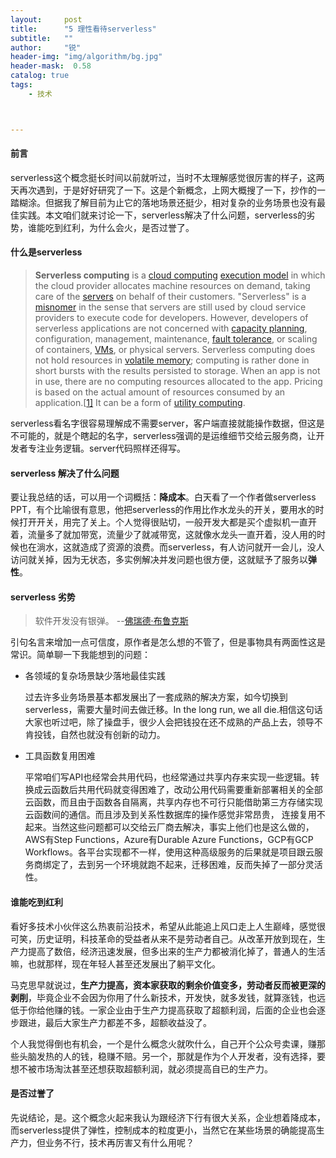 ```yaml
---
layout:     post
title:      "5 理性看待serverless"
subtitle:   ""
author:     "锐"
header-img: "img/algorithm/bg.jpg"
header-mask:  0.58
catalog: true
tags:
    - 技术



---
```


#### 前言

serverless这个概念挺长时间以前就听过，当时不太理解感觉很厉害的样子，这两天再次遇到，于是好好研究了一下。这是个新概念，上网大概搜了一下，抄作的一踏糊涂。但据我了解目前为止它的落地场景还挺少，相对复杂的业务场景也没有最佳实践。本文咱们就来讨论一下，serverless解决了什么问题，serverless的劣势，谁能吃到红利，为什么会火，是否过誉了。

#### 什么是serverless

> **Serverless computing** is a [cloud computing](https://en.wikipedia.org/wiki/Cloud_computing) [execution model](https://en.wikipedia.org/wiki/Execution_model) in which the cloud provider allocates machine resources on demand, taking care of the [servers](https://en.wikipedia.org/wiki/Server_(computing)) on behalf of their customers. "Serverless" is a [misnomer](https://en.wikipedia.org/wiki/Misnomer) in the sense that servers are still used by cloud service providers to execute code for developers. However, developers of serverless applications are not concerned with [capacity planning](https://en.wikipedia.org/wiki/Capacity_planning), configuration, management, maintenance, [fault tolerance](https://en.wikipedia.org/wiki/Fault_tolerance), or scaling of containers, [VMs](https://en.wikipedia.org/wiki/Virtual_machine), or physical servers. Serverless computing does not hold resources in [volatile memory](https://en.wikipedia.org/wiki/Volatile_memory); computing is rather done in short bursts with the results persisted to storage. When an app is not in use, there are no computing resources allocated to the app. Pricing is based on the actual amount of resources consumed by an application.[[1\]](https://en.wikipedia.org/wiki/Serverless_computing#cite_note-techcrunch-lambda-1) It can be a form of [utility computing](https://en.wikipedia.org/wiki/Utility_computing).

serverless看名字很容易理解成不需要server，客户端直接就能操作数据，但这是不可能的，就是个瞎起的名字，serverless强调的是运维细节交给云服务商，让开发者专注业务逻辑。server代码照样还得写。

#### serverless 解决了什么问题

要让我总结的话，可以用一个词概括：**降成本**。白天看了一个作者做serverless PPT，有个比喻很有意思，他把serverless的作用比作水龙头的开关，要用水的时候打开开关，用完了关上。个人觉得很贴切，一般开发大都是买个虚拟机一直开着，流量多了就加带宽，流量少了就减带宽，这就像水龙头一直开着，没人用的时候也在淌水，这就造成了资源的浪费。而serverless，有人访问就开一会儿，没人访问就关掉，因为无状态，多实例解决并发问题也很方便，这就赋予了服务以**弹性**。

#### serverless 劣势

> 软件开发没有银弹。   --[佛瑞德·布鲁克斯](https://zh.wikipedia.org/wiki/佛瑞德·布魯克斯)

引句名言来增加一点可信度，原作者是怎么想的不管了，但是事物具有两面性这是常识。简单聊一下我能想到的问题：

- 各领域的复杂场景缺少落地最佳实践

  过去许多业务场景基本都发展出了一套成熟的解决方案，如今切换到serverless，需要大量时间去做迁移。In the long run, we all die.相信这句话大家也听过吧，除了操盘手，很少人会把钱投在还不成熟的产品上去，领导不肯投钱，自然也就没有创新的动力。

- 工具函数复用困难

  平常咱们写API也经常会共用代码，也经常通过共享内存来实现一些逻辑。转换成云函数后共用代码就变得困难了，改动公用代码需要重新部署相关的全部云函数，而且由于函数各自隔离，共享内存也不可行只能借助第三方存储实现云函数间的通信。而且涉及到关系性数据库的操作感觉非常昂贵， 连接复用不起来。当然这些问题都可以交给云厂商去解决，事实上他们也是这么做的，AWS有Step Functions，Azure有Durable Azure Functions，GCP有GCP Workflows。各平台实现都不一样，使用这种高级服务的后果就是项目跟云服务商绑定了，去到另一个环境就跑不起来，迁移困难，反而失掉了一部分灵活性。

#### 谁能吃到红利

看好多技术小伙伴这么热衷前沿技术，希望从此能追上风口走上人生巅峰，感觉很可笑，历史证明，科技革命的受益者从来不是劳动者自己。从改革开放到现在，生产力提高了数倍，经济迅速发展，但多出来的生产力都被消化掉了，普通人的生活嘛，也就那样，现在年轻人甚至还发展出了躺平文化。

马克思早就说过，**生产力提高，资本家获取的剩余价值变多，劳动者反而被更深的剥削**，毕竟企业不会因为你用了什么新技术，开发快，就多发钱，就算涨钱，也远低于你给他赚的钱。一家企业由于生产力提高获取了超额利润，后面的企业也会逐步跟进，最后大家生产力都差不多，超额收益没了。

个人我觉得倒也有机会，一个是什么概念火就吹什么，自己开个公众号卖课，赚那些头脑发热的人的钱，稳赚不赔。另一个，那就是作为个人开发者，没有选择，要想不被市场淘汰甚至还想获取超额利润，就必须提高自已的生产力。

#### 是否过誉了

先说结论，是。这个概念火起来我认为跟经济下行有很大关系，企业想着降成本，而serverless提供了弹性，控制成本的粒度更小，当然它在某些场景的确能提高生产力，但业务不行，技术再厉害又有什么用呢？







